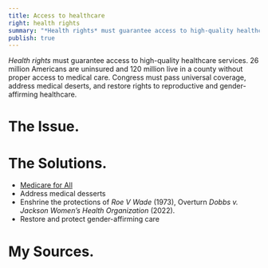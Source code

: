 ```yaml
---
title: Access to healthcare
right: health rights
summary: "*Health rights* must guarantee access to high-quality healthcare services. 26 million Americans are uninsured and 120 million live in a county without proper access to medical care. Women and trans people are being denied appropriate medical care at the behest of lawmakers ignorant of best of medical practices. Congress must pass universal coverage, address medical deserts, and restore rights to reproductive and gender-affirming healthcare."
publish: true
---
```


*Health rights* must guarantee access to high-quality healthcare services. 26 million Americans are uninsured and 120 million live in a county without proper access to medical care. Congress must pass universal coverage, address medical deserts, and restore rights to reproductive and gender-affirming healthcare.

# The Issue.

# The Solutions.

-   [Medicare for All](medicare-for-all.md)
-   Address medical desserts
-   Enshrine the protections of *Roe V Wade* (1973), Overturn *Dobbs v. Jackson Women’s Health Organization* (2022).
-   Restore and protect gender-affirming care

# My Sources.
